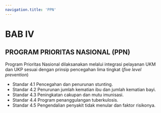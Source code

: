 ```yaml
---
navigation.title: 'PPN'
---
```

# BAB IV 
## PROGRAM PRIORITAS NASIONAL (PPN)
Program Prioritas Nasional dilaksanakan melalui integrasi pelayanan UKM dan UKP sesuai dengan prinsip pencegahan lima tingkat (*five level prevention*) 
- Standar 4.1 Pencegahan dan penurunan stunting. 
- Standar 4.2 Penurunan jumlah kematian ibu dan jumlah kematian bayi. 
- Standar 4.3 Peningkatan cakupan dan mutu imunisasi. 
- Standar 4.4 Program penanggulangan tuberkulosis. 
- Standar 4.5 Pengendalian penyakit tidak menular dan faktor risikonya. 
